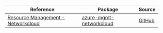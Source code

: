 | Reference | Package | Source |
|---|---|---|
|[Resource Management - Networkcloud](mgmt-networkcloud-readme.md)|[azure-mgmt-networkcloud](https://pypi.org/project/azure-mgmt-networkcloud)|[GitHub](https://github.com/Azure/azure-sdk-for-python/blob/main/sdk/networkcloud/azure-mgmt-networkcloud)|
